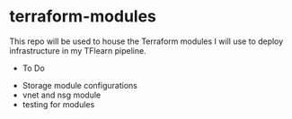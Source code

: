 # terraform-modules
This repo will be used to house the Terraform modules I will use to deploy infrastructure in my TFlearn pipeline.

* To Do

- Storage module configurations
- vnet and nsg module
- testing for modules
